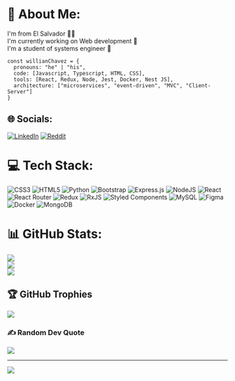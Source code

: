 # 💫 About Me:
I'm from El Salvador 🙋‍♂️<br>I'm currently working on Web development 🧑<br>I'm a student of systems engineer 🚀

```
const willianChavez = {
  pronouns: "he" | "his",
  code: [Javascript, Typescript, HTML, CSS],
  tools: [React, Redux, Node, Jest, Docker, Nest JS],
  architecture: ["microservices", "event-driven", "MVC", "Client-Server"]
}
```


## 🌐 Socials:
[![LinkedIn](https://img.shields.io/badge/LinkedIn-%230077B5.svg?logo=linkedin&logoColor=white)](https://linkedin.com/in/willian-chávez-b026211b6) [![Reddit](https://img.shields.io/badge/Reddit-%23FF4500.svg?logo=Reddit&logoColor=white)](https://reddit.com/user/Chavezzz3) 

# 💻 Tech Stack:
![CSS3](https://img.shields.io/badge/css3-%231572B6.svg?style=plastic&logo=css3&logoColor=white) ![HTML5](https://img.shields.io/badge/html5-%23E34F26.svg?style=plastic&logo=html5&logoColor=white)  ![Python](https://img.shields.io/badge/python-3670A0?style=plastic&logo=python&logoColor=ffdd54) ![Bootstrap](https://img.shields.io/badge/bootstrap-%23563D7C.svg?style=plastic&logo=bootstrap&logoColor=white) ![Express.js](https://img.shields.io/badge/express.js-%23404d59.svg?style=plastic&logo=express&logoColor=%2361DAFB) ![NodeJS](https://img.shields.io/badge/node.js-6DA55F?style=plastic&logo=node.js&logoColor=white) ![React](https://img.shields.io/badge/react-%2320232a.svg?style=plastic&logo=react&logoColor=%2361DAFB) ![React Router](https://img.shields.io/badge/React_Router-CA4245?style=plastic&logo=react-router&logoColor=white) ![Redux](https://img.shields.io/badge/redux-%23593d88.svg?style=plastic&logo=redux&logoColor=white) ![RxJS](https://img.shields.io/badge/rxjs-%23B7178C.svg?style=plastic&logo=reactivex&logoColor=white) ![Styled Components](https://img.shields.io/badge/styled--components-DB7093?style=plastic&logo=styled-components&logoColor=white) ![MySQL](https://img.shields.io/badge/mysql-%2300f.svg?style=plastic&logo=mysql&logoColor=white)	![Figma](https://img.shields.io/badge/figma-%23F24E1E.svg?style=plastic&logo=figma&logoColor=white) ![Docker](https://img.shields.io/badge/docker-%231572B6.svg?style=plastic&logo=docker&logoColor=white) ![MongoDB](https://img.shields.io/badge/mongodb-%47A248.svg?style=plastic&logo=docker&logoColor=white) 
# 📊 GitHub Stats:
![](https://github-readme-stats.vercel.app/api?username=WillianChavez&theme=dracula&hide_border=false&include_all_commits=false&count_private=false)<br/>
![](https://github-readme-streak-stats.herokuapp.com/?user=WillianChavez&theme=dracula&hide_border=false)<br/>
![](https://github-readme-stats.vercel.app/api/top-langs/?username=WillianChavez&theme=dracula&hide_border=false&include_all_commits=false&count_private=false&layout=compact)


## 🏆 GitHub Trophies
![](https://github-profile-trophy.vercel.app/?username=WillianChavez&theme=dracula&no-frame=true&no-bg=false&margin-w=4)

### ✍️ Random Dev Quote
![](https://quotes-github-readme.vercel.app/api?type=horizontal&theme=radical)

---
[![](https://visitcount.itsvg.in/api?id=WillianChavez&icon=0&color=6)](https://visitcount.itsvg.in)

<!-- Proudly created with GPRM ( https://gprm.itsvg.in ) -->
